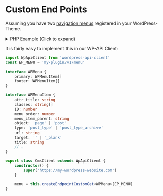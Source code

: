# Custom End Points

Assuming you have two [navigation menus](https://developer.wordpress.org/reference/functions/register_nav_menu/ ':crossorgin')
registered in your WordPress-Theme.

<details>
<summary>PHP Example (Click to expand)</summary>
<br />

```php
<?php

use WP_REST_Response;

class RESTEndpoints {

    public function __construct() {
        add_action('rest_api_init', [$this, 'add_endpoints']);
    }

    private function get_nav_menu_items_by_location($location, $args = []): array {
        $locations = get_nav_menu_locations();
        $menu = wp_get_nav_menu_object($locations[$location]);
        $menu_items = wp_get_nav_menu_items($menu->name, $args);
        return $menu_items ?: [];
    }

    public function add_endpoints(): void {
        register_rest_route('my-plugin/v1', '/menu', [
            'methods'             => 'GET',
            'callback'            => [$this, 'menu_endpoint'],
            'permission_callback' => '__return_true',
        ]);
    }

    public function menu_endpoint(): WP_REST_Response {
        $primary  = $this->get_nav_menu_items_by_location('primary-menu');
        $footer   = $this->get_nav_menu_items_by_location('footer-menu');
        $response = new WP_REST_Response([
            'primary' => $primary,
            'footer'  => $footer,
        ]);
        $response->status = !empty($primary) && !empty($footer) ? 200 : 500;
        $response->header('Content-Type', 'application/json');
        return $response;
    }

}

?>
```

</details>

It is fairly easy to implement this in our WP-API Client:

```typescript
import WpApiClient from 'wordpress-api-client'
const EP_MENU = 'my-plugin/v1/menu'

interface WPMenu {
    primary: WPMenuItem[]
    footer: WPMenuItem[]
}

interface WPMenuItem {
    attr_title: string
    classes: string[]
    ID: number
    menu_order: number
    menu_item_parent: string
    object: 'page' | 'post'
    type: 'post_type' | 'post_type_archive'
    url: string
    target: '' | '_blank'
    title: string
    // …
}

export class CmsClient extends WpApiClient {
    constructor() {
        super('https://my-wordpress-website.com')
    }

    menu = this.createEndpointCustomGet<WPMenu>(EP_MENU)
}
```
